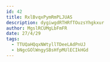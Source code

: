 ```yaml
---
id: 42
title: RxlBvqxPymRmPLJUAS
description: dygiwgdRTHRfTOuzsYhgkxur
author: MgslRCUMgLbFmFR
date: 27/4/29
tags:
  - TTUQaHQqxNWtyllTDeeLAdPnUJ
  - bNgcGOlWngySBsHfpMUlECIkHGd
---
```

